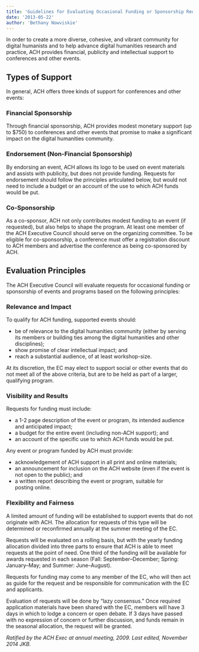 ```yaml
---
title: 'Guidelines for Evaluating Occasional Funding or Sponsorship Requests'
date: '2013-05-22'
author: 'Bethany Nowviskie'
---
```

In order to create a more diverse, cohesive, and vibrant community for digital humanists and to help advance digital humanities research and practice, ACH provides financial, publicity and intellectual support to conferences and other events.

## Types of Support

In general, ACH offers three kinds of support for conferences and other events:

### Financial Sponsorship

Through financial sponsorship, ACH provides modest monetary support (up to $750) to conferences and other events that promise to make a significant impact on the digital humanities community.

### Endorsement (Non-Financial Sponsorship)

By endorsing an event, ACH allows its logo to be used on event materials and assists with publicity, but does not provide funding. Requests for endorsement should follow the principles articulated below, but would not need to include a budget or an account of the use to which ACH funds would be put.

### Co-Sponsorship

As a co-sponsor, ACH not only contributes modest funding to an event (if requested), but also helps to shape the program. At least one member of the ACH Executive Council should serve on the organizing committee. To be eligible for co-sponsorship, a conference must offer a registration discount to ACH members and advertise the conference as being co-sponsored by ACH.

## Evaluation Principles

The ACH Executive Council will evaluate requests for occasional funding or sponsorship of events and programs based on the following principles:

### Relevance and Impact

To qualify for ACH funding, supported events should:

- be of relevance to the digital humanities community (either by serving its members or building ties among the digital humanities and other disciplines);
- show promise of clear intellectual impact; and
- reach a substantial audience, of at least workshop-size.

At its discretion, the EC may elect to support social or other events that do not meet all of the above criteria, but are to be held as part of a larger, qualifying program.

### Visibility and Results

Requests for funding must include:

- a 1-2 page description of the event or program, its intended audience and anticipated impact;
- a budget for the entire event (including non-ACH support); and
- an account of the specific use to which ACH funds would be put.

Any event or program funded by ACH must provide:

- acknowledgement of ACH support in all print and online materials;
- an announcement for inclusion on the ACH website (even if the event is not open to the public); and
- a written report describing the event or program, suitable for  
posting online.

### Flexibility and Fairness

A limited amount of funding will be established to support events that do not originate with ACH. The allocation for requests of this type will be determined or reconfirmed annually at the summer meeting of the EC.

Requests will be evaluated on a rolling basis, but with the yearly funding allocation divided into three parts to ensure that ACH is able to meet requests at the point of need. One third of the funding will be available for awards requested in each season (Fall: September–December; Spring: January–May; and Summer: June–August).

Requests for funding may come to any member of the EC, who will then act as guide for the request and be responsible for communication with the EC and applicants.

Evaluation of requests will be done by “lazy consensus.” Once required application materials have been shared with the EC, members will have 3 days in which to lodge a concern or open debate. If 3 days have passed with no expression of concern or further discussion, and funds remain in the seasonal allocation, the request will be granted.

*Ratified by the ACH Exec at annual meeting, 2009. Last edited, November 2014 JKB.*